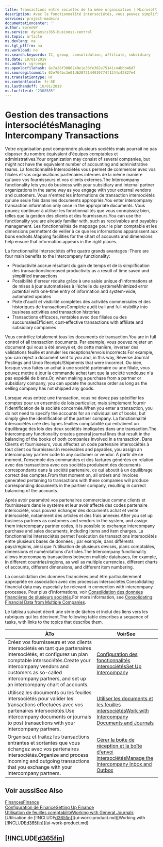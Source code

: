 ```yaml
---
title: Transactions entre sociétés de la même organisation | Microsoft Docs
description: Avec la fonctionnalité intersociétés, vous pouvez simplifier les processus et les transactions entre sociétés appartenant à la même organisation.
services: project-madeira
documentationcenter: ''
author: SorenGP
ms.service: dynamics365-business-central
ms.topic: article
ms.devlang: na
ms.tgt_pltfrm: na
ms.workload: na
ms.search.keywords: IC, group, consolidation, affiliate, subsidiary
ms.date: 10/01/2019
ms.author: sgroespe
ms.openlocfilehash: 8e7a26f3086249e1e36fe302e75141c44bbb46d7
ms.sourcegitcommit: 02e704bc3e01d62072144919774f1244c42827e4
ms.translationtype: HT
ms.contentlocale: fr-BE
ms.lasthandoff: 10/01/2019
ms.locfileid: "2308585"
---
```

# <a name="managing-intercompany-transactions"></a><span data-ttu-id="2266a-103">Gestion des transactions intersociétés</span><span class="sxs-lookup"><span data-stu-id="2266a-103">Managing Intercompany Transactions</span></span>
<span data-ttu-id="2266a-104">Votre organisation peut comprendre plusieurs sociétés mais pourrait ne pas disposer du nombre équivalent d'équipes comptables et administratives.</span><span class="sxs-lookup"><span data-stu-id="2266a-104">Your organization may consist of several companies, but might not have the equivalent number of accounting and administrative teams.</span></span> <span data-ttu-id="2266a-105">La fonctionnalité Intersociétés vous permet de commercer avec vos filiales et vos organisations partenaires internes de la même manière qu'avec vos fournisseurs et vos clients externes.</span><span class="sxs-lookup"><span data-stu-id="2266a-105">The Intercompany functionality lets you do business with your subsidiary and internal partner organizations in the same way as you engage with your external vendors and customers.</span></span> <span data-ttu-id="2266a-106">Vous n'entrez les informations de transaction intersociétés qu'une seule fois dans les documents appropriés.</span><span class="sxs-lookup"><span data-stu-id="2266a-106">You enter intercompany transaction information only once in the appropriate documents.</span></span> <span data-ttu-id="2266a-107">Vous pouvez continuer à utiliser les fonctionnalités que vous connaissez bien, telles que la gestion des clients et des fournisseurs.</span><span class="sxs-lookup"><span data-stu-id="2266a-107">You can use the functionality you are already familiar with, such as receivables and payables management.</span></span> <span data-ttu-id="2266a-108">Les fonctionnalités de mappage pour le plan comptable et les dimensions permettent de veiller à ce que les informations apparaissent aux bons endroits.</span><span class="sxs-lookup"><span data-stu-id="2266a-108">Mapping facilities for the chart of accounts and dimensions help ensure that information appears in the right places.</span></span>  

<span data-ttu-id="2266a-109">La fonctionnalité Intersociétés offre quatre grands avantages :</span><span class="sxs-lookup"><span data-stu-id="2266a-109">There are four main benefits to the Intercompany functionality:</span></span>  

- <span data-ttu-id="2266a-110">Productivité accrue résultant du gain de temps et de la simplification des transactions</span><span class="sxs-lookup"><span data-stu-id="2266a-110">Increased productivity as a result of time saved and simplified transactions</span></span>  
- <span data-ttu-id="2266a-111">Possibilité d'erreur réduite grâce à une saisie unique d'informations et de mises à jour automatisées à l'échelle du système</span><span class="sxs-lookup"><span data-stu-id="2266a-111">Minimized error potential with one-time entry of information and system-wide, automated updates</span></span>  
- <span data-ttu-id="2266a-112">Piste d'audit et visibilité complètes des activités commerciales et des historiques de transactions</span><span class="sxs-lookup"><span data-stu-id="2266a-112">Complete audit trail and full visibility into business activities and transaction histories</span></span>  
- <span data-ttu-id="2266a-113">Transactions efficaces, rentables avec des filiales ou des succursales</span><span class="sxs-lookup"><span data-stu-id="2266a-113">Efficient, cost-effective transactions with affiliate and subsidiary companies</span></span>  

<span data-ttu-id="2266a-114">Vous contrôlez totalement tous les documents de transaction.</span><span class="sxs-lookup"><span data-stu-id="2266a-114">You are in full control of all transaction documents.</span></span> <span data-ttu-id="2266a-115">Par exemple, vous pouvez rejeter un document qui vous a été envoyé et, de cette manière, inverser des validations feuille et annuler les réceptions/envois incorrects.</span><span class="sxs-lookup"><span data-stu-id="2266a-115">For example, you can reject a document sent to you and, in this way, Reverse Journal Postings and Undo Receipts/Shipments that were incorrect.</span></span> <span data-ttu-id="2266a-116">Ou bien, lorsque vous faites un achat à une société partenaire ou une filiale, vous pouvez mettre à jour la commande achat tant que la société vendeuse n'a pas expédié de biens.</span><span class="sxs-lookup"><span data-stu-id="2266a-116">Or, when making a purchase from a partner or subsidiary company, you can update the purchase order as long as the selling company has not shipped any goods.</span></span>  

<span data-ttu-id="2266a-117">Lorsque vous entrez une transaction, vous ne devez pas spécifier les comptes pour un ensemble de lois particulier, mais simplement fournir l'identification de la société concernée.</span><span class="sxs-lookup"><span data-stu-id="2266a-117">When you enter a transaction, you do not need to specify the accounts for an individual set of books, but simply give the identification of the partner company.</span></span> <span data-ttu-id="2266a-118">La fonctionnalité Intersociétés crée des lignes feuilles comptabilité qui entraînent un équilibrage des lois des deux sociétés impliquées dans une transaction.</span><span class="sxs-lookup"><span data-stu-id="2266a-118">The Intercompany functionality creates general journal lines that result in the balancing of the books of both companies involved in a transaction.</span></span> <span data-ttu-id="2266a-119">Dans Clients et fournisseurs, vous affectez un code partenaire intersociétés à tout client ou fournisseur.</span><span class="sxs-lookup"><span data-stu-id="2266a-119">In receivables and payables, you assign an intercompany partner code to any customer or vendor.</span></span> <span data-ttu-id="2266a-120">À partir de ce moment, l'ensemble des commandes et des factures générées en relation avec des transactions avec ces sociétés produisent des documents correspondants dans la société partenaire, ce qui aboutit à un équilibrage correct des comptes.</span><span class="sxs-lookup"><span data-stu-id="2266a-120">From that moment on, all orders and invoices generated pertaining to transactions with these companies will produce corresponding documents in the partner company, resulting in correct balancing of the accounts.</span></span>  

 <span data-ttu-id="2266a-121">Après avoir paramétré vos partenaires commerciaux comme clients et fournisseurs dans le système et leur avoir affecté des codes partenaire intersociété, vous pouvez échanger des documents achat et vente intersociété, notamment des articles et des frais annexes.</span><span class="sxs-lookup"><span data-stu-id="2266a-121">After you set up business partners as customers and vendors in the system, and assign them intercompany partner codes, it is possible to exchange intercompany purchase and sales documents, including items and item charges.</span></span> <span data-ttu-id="2266a-122">La fonctionnalité Intersociétés permet l'exécution de transactions intersociétés entre plusieurs bases de données ; par exemple, dans différents pays/régions, ainsi que l'utilisation de plusieurs devises, plans comptables, dimensions et numérotations d'articles.</span><span class="sxs-lookup"><span data-stu-id="2266a-122">The Intercompany functionality allows intercompany transactions between multiple databases, for example, in different countries/regions, as well as multiple currencies, different charts of accounts, different dimensions, and different item numbering.</span></span>  

<span data-ttu-id="2266a-123">La consolidation des données financières peut être particulièrement appropriée en association avec des processus intersociétés.</span><span class="sxs-lookup"><span data-stu-id="2266a-123">Consolidating financial data may especially be relevant in connection with intercompany processes.</span></span> <span data-ttu-id="2266a-124">Pour plus d'informations, voir [Consolidation des données financières de plusieurs sociétés](finance-consolidated-company-reporting.md).</span><span class="sxs-lookup"><span data-stu-id="2266a-124">For more information, see [Consolidating Financial Data from Multiple Companies](finance-consolidated-company-reporting.md).</span></span>

<span data-ttu-id="2266a-125">Le tableau suivant décrit une série de tâches et inclut des liens vers les rubriques qui les décrivent.</span><span class="sxs-lookup"><span data-stu-id="2266a-125">The following table describes a sequence of tasks, with links to the topics that describe them.</span></span>

 |<span data-ttu-id="2266a-126">À</span><span class="sxs-lookup"><span data-stu-id="2266a-126">To</span></span> |<span data-ttu-id="2266a-127">Voir</span><span class="sxs-lookup"><span data-stu-id="2266a-127">See</span></span>|
 |---|---|
 |<span data-ttu-id="2266a-128">Créez vos fournisseurs et vos clients intersociétés en tant que partenaires intersociétés, et configurez un plan comptable intersociétés.</span><span class="sxs-lookup"><span data-stu-id="2266a-128">Create your intercompany vendors and customers as so-called intercompany partners, and set up an intercompany chart of accounts.</span></span>|[<span data-ttu-id="2266a-129">Configuration des fonctionnalités intersociétés</span><span class="sxs-lookup"><span data-stu-id="2266a-129">Set Up Intercompany</span></span>](intercompany-how-setup.md)|
 |<span data-ttu-id="2266a-130">Utilisez les documents ou les feuilles intersociétés pour valider les transactions effectuées avec vos partenaires intersociétés.</span><span class="sxs-lookup"><span data-stu-id="2266a-130">Use intercompany documents or journals to post transactions with your intercompany partners.</span></span>|[<span data-ttu-id="2266a-131">Utiliser les documents et les feuilles intersociétés</span><span class="sxs-lookup"><span data-stu-id="2266a-131">Work with Intercompany Documents and Journals</span></span>](intercompany-how-work-documents-journals.md)|
 |<span data-ttu-id="2266a-132">Organisez et traitez les transactions entrantes et sortantes que vous échangez avec vos partenaires intersociétés.</span><span class="sxs-lookup"><span data-stu-id="2266a-132">Organize and process incoming and outgoing transactions that you exchange with your intercompany partners.</span></span>|[<span data-ttu-id="2266a-133">Gérer la boîte de réception et la boîte d'envoi intersociétés</span><span class="sxs-lookup"><span data-stu-id="2266a-133">Manage the Intercompany Inbox and Outbox</span></span>](intercompany-how-manage-intercompany-inbox.md)|

## <a name="see-also"></a><span data-ttu-id="2266a-134">Voir aussi</span><span class="sxs-lookup"><span data-stu-id="2266a-134">See Also</span></span>
[<span data-ttu-id="2266a-135">Finances</span><span class="sxs-lookup"><span data-stu-id="2266a-135">Finance</span></span>](finance.md)  
[<span data-ttu-id="2266a-136">Configuration de Finance</span><span class="sxs-lookup"><span data-stu-id="2266a-136">Setting Up Finance</span></span>](finance-setup-finance.md)  
[<span data-ttu-id="2266a-137">Utilisation de feuilles comptabilité</span><span class="sxs-lookup"><span data-stu-id="2266a-137">Working with General Journals</span></span>](ui-work-general-journals.md)  
<span data-ttu-id="2266a-138">[Utilisation de [!INCLUDE[d365fin](includes/d365fin_md.md)]](ui-work-product.md)</span><span class="sxs-lookup"><span data-stu-id="2266a-138">[Working with [!INCLUDE[d365fin](includes/d365fin_md.md)]](ui-work-product.md)</span></span>

## [!INCLUDE[d365fin](includes/free_trial_md.md)]  
